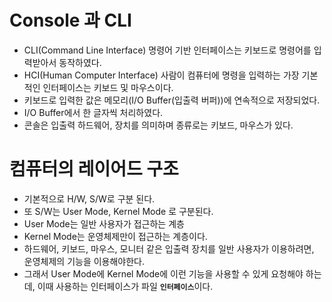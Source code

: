 # Console 과 CLI

- CLI(Command Line Interface) 명령어 기반 인터페이스는 키보드로 명령어를 입력받아서 동작하였다.
- HCI(Human Computer Interface) 사람이 컴퓨터에 명령을 입력하는 가장 기본적인 인터페이스는
  키보드 및 마우스이다.
- 키보드로 입력한 값은 메모리(I/O Buffer(입출력 버퍼))에 연속적으로 저장되었다.
- I/O Buffer에서 한 글자씩 처리하였다.
- 콘솔은 입출력 하드웨어, 장치를 의미하며 종류로는 키보드, 마우스가 있다.



# 컴퓨터의 레이어드 구조

- 기본적으로 H/W, S/W로 구분 된다.
- 또 S/W는 User Mode, Kernel Mode 로 구분된다.
- User Mode는 일반 사용자가 접근하는 계층
- Kernel Mode는 운영체제만이 접근하는 계층이다.
- 하드웨어, 키보드, 마우스, 모니터 같은 입출력 장치를 일반 사용자가 이용하려면,
  운영체제의 기능을 이용해야한다.
- 그래서 User Mode에 Kernel Mode에 이런 기능을 사용할 수 있게 요청해야 하는데,
  이때 사용하는 인터페이스가 파일 <code>**인터페이스**</code>이다.